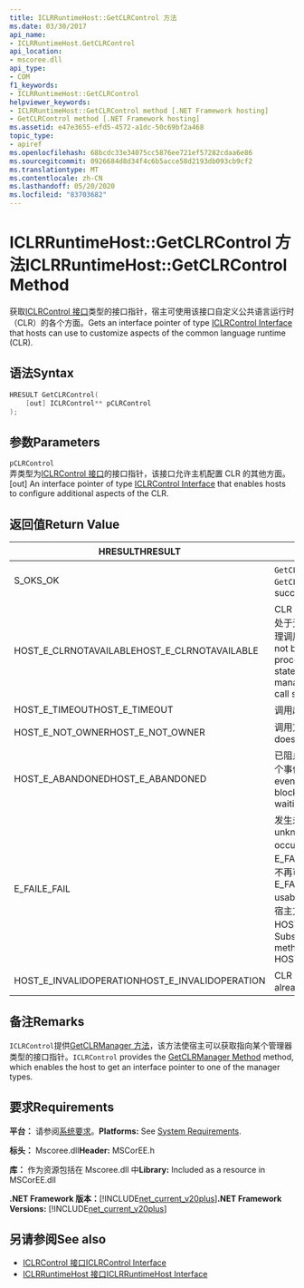 ```yaml
---
title: ICLRRuntimeHost::GetCLRControl 方法
ms.date: 03/30/2017
api_name:
- ICLRRuntimeHost.GetCLRControl
api_location:
- mscoree.dll
api_type:
- COM
f1_keywords:
- ICLRRuntimeHost::GetCLRControl
helpviewer_keywords:
- ICLRRuntimeHost::GetCLRControl method [.NET Framework hosting]
- GetCLRControl method [.NET Framework hosting]
ms.assetid: e47e3655-efd5-4572-a1dc-50c69bf2a468
topic_type:
- apiref
ms.openlocfilehash: 68bcdc33e34075cc5876ee721ef57282cdaa6e86
ms.sourcegitcommit: 0926684d8d34f4c6b5acce58d2193db093cb9cf2
ms.translationtype: MT
ms.contentlocale: zh-CN
ms.lasthandoff: 05/20/2020
ms.locfileid: "83703682"
---
```

# <a name="iclrruntimehostgetclrcontrol-method"></a><span data-ttu-id="c444f-102">ICLRRuntimeHost::GetCLRControl 方法</span><span class="sxs-lookup"><span data-stu-id="c444f-102">ICLRRuntimeHost::GetCLRControl Method</span></span>
<span data-ttu-id="c444f-103">获取[ICLRControl 接口](iclrcontrol-interface.md)类型的接口指针，宿主可使用该接口自定义公共语言运行时（CLR）的各个方面。</span><span class="sxs-lookup"><span data-stu-id="c444f-103">Gets an interface pointer of type [ICLRControl Interface](iclrcontrol-interface.md) that hosts can use to customize aspects of the common language runtime (CLR).</span></span>  
  
## <a name="syntax"></a><span data-ttu-id="c444f-104">语法</span><span class="sxs-lookup"><span data-stu-id="c444f-104">Syntax</span></span>  
  
```cpp  
HRESULT GetCLRControl(  
    [out] ICLRControl** pCLRControl  
);  
```  
  
## <a name="parameters"></a><span data-ttu-id="c444f-105">参数</span><span class="sxs-lookup"><span data-stu-id="c444f-105">Parameters</span></span>  
 `pCLRControl`  
 <span data-ttu-id="c444f-106">弄类型为[ICLRControl 接口](iclrcontrol-interface.md)的接口指针，该接口允许主机配置 CLR 的其他方面。</span><span class="sxs-lookup"><span data-stu-id="c444f-106">[out] An interface pointer of type [ICLRControl Interface](iclrcontrol-interface.md) that enables hosts to configure additional aspects of the CLR.</span></span>  
  
## <a name="return-value"></a><span data-ttu-id="c444f-107">返回值</span><span class="sxs-lookup"><span data-stu-id="c444f-107">Return Value</span></span>  
  
|<span data-ttu-id="c444f-108">HRESULT</span><span class="sxs-lookup"><span data-stu-id="c444f-108">HRESULT</span></span>|<span data-ttu-id="c444f-109">说明</span><span class="sxs-lookup"><span data-stu-id="c444f-109">Description</span></span>|  
|-------------|-----------------|  
|<span data-ttu-id="c444f-110">S_OK</span><span class="sxs-lookup"><span data-stu-id="c444f-110">S_OK</span></span>|<span data-ttu-id="c444f-111">`GetCLRControl`已成功返回。</span><span class="sxs-lookup"><span data-stu-id="c444f-111">`GetCLRControl` returned successfully.</span></span>|  
|<span data-ttu-id="c444f-112">HOST_E_CLRNOTAVAILABLE</span><span class="sxs-lookup"><span data-stu-id="c444f-112">HOST_E_CLRNOTAVAILABLE</span></span>|<span data-ttu-id="c444f-113">CLR 未加载到进程中，或 CLR 处于无法运行托管代码或成功处理调用的状态。</span><span class="sxs-lookup"><span data-stu-id="c444f-113">The CLR has not been loaded into a process, or the CLR is in a state in which it cannot run managed code or process the call successfully.</span></span>|  
|<span data-ttu-id="c444f-114">HOST_E_TIMEOUT</span><span class="sxs-lookup"><span data-stu-id="c444f-114">HOST_E_TIMEOUT</span></span>|<span data-ttu-id="c444f-115">调用超时。</span><span class="sxs-lookup"><span data-stu-id="c444f-115">The call timed out.</span></span>|  
|<span data-ttu-id="c444f-116">HOST_E_NOT_OWNER</span><span class="sxs-lookup"><span data-stu-id="c444f-116">HOST_E_NOT_OWNER</span></span>|<span data-ttu-id="c444f-117">调用方不拥有该锁。</span><span class="sxs-lookup"><span data-stu-id="c444f-117">The caller does not own the lock.</span></span>|  
|<span data-ttu-id="c444f-118">HOST_E_ABANDONED</span><span class="sxs-lookup"><span data-stu-id="c444f-118">HOST_E_ABANDONED</span></span>|<span data-ttu-id="c444f-119">已阻止的线程或纤程正在等待某个事件时，该事件被取消。</span><span class="sxs-lookup"><span data-stu-id="c444f-119">An event was canceled while a blocked thread or fiber was waiting on it.</span></span>|  
|<span data-ttu-id="c444f-120">E_FAIL</span><span class="sxs-lookup"><span data-stu-id="c444f-120">E_FAIL</span></span>|<span data-ttu-id="c444f-121">发生未知的灾难性故障。</span><span class="sxs-lookup"><span data-stu-id="c444f-121">An unknown catastrophic failure occurred.</span></span> <span data-ttu-id="c444f-122">如果方法返回 E_FAIL，则 CLR 在该进程内将不再可用。</span><span class="sxs-lookup"><span data-stu-id="c444f-122">If a method returns E_FAIL, the CLR is no longer usable within the process.</span></span> <span data-ttu-id="c444f-123">对宿主方法的后续调用会返回 HOST_E_CLRNOTAVAILABLE。</span><span class="sxs-lookup"><span data-stu-id="c444f-123">Subsequent calls to hosting methods return HOST_E_CLRNOTAVAILABLE.</span></span>|  
|<span data-ttu-id="c444f-124">HOST_E_INVALIDOPERATION</span><span class="sxs-lookup"><span data-stu-id="c444f-124">HOST_E_INVALIDOPERATION</span></span>|<span data-ttu-id="c444f-125">CLR 已经开始。</span><span class="sxs-lookup"><span data-stu-id="c444f-125">The CLR has already started.</span></span>|  
  
## <a name="remarks"></a><span data-ttu-id="c444f-126">备注</span><span class="sxs-lookup"><span data-stu-id="c444f-126">Remarks</span></span>  
 <span data-ttu-id="c444f-127">`ICLRControl`提供[GetCLRManager 方法](iclrcontrol-getclrmanager-method.md)，该方法使宿主可以获取指向某个管理器类型的接口指针。</span><span class="sxs-lookup"><span data-stu-id="c444f-127">`ICLRControl` provides the [GetCLRManager Method](iclrcontrol-getclrmanager-method.md) method, which enables the host to get an interface pointer to one of the manager types.</span></span>  
  
## <a name="requirements"></a><span data-ttu-id="c444f-128">要求</span><span class="sxs-lookup"><span data-stu-id="c444f-128">Requirements</span></span>  
 <span data-ttu-id="c444f-129">**平台：** 请参阅[系统要求](../../get-started/system-requirements.md)。</span><span class="sxs-lookup"><span data-stu-id="c444f-129">**Platforms:** See [System Requirements](../../get-started/system-requirements.md).</span></span>  
  
 <span data-ttu-id="c444f-130">**标头：** Mscoree.dll</span><span class="sxs-lookup"><span data-stu-id="c444f-130">**Header:** MSCorEE.h</span></span>  
  
 <span data-ttu-id="c444f-131">**库：** 作为资源包括在 Mscoree.dll 中</span><span class="sxs-lookup"><span data-stu-id="c444f-131">**Library:** Included as a resource in MSCorEE.dll</span></span>  
  
 <span data-ttu-id="c444f-132">**.NET Framework 版本：**[!INCLUDE[net_current_v20plus](../../../../includes/net-current-v20plus-md.md)]</span><span class="sxs-lookup"><span data-stu-id="c444f-132">**.NET Framework Versions:** [!INCLUDE[net_current_v20plus](../../../../includes/net-current-v20plus-md.md)]</span></span>  
  
## <a name="see-also"></a><span data-ttu-id="c444f-133">另请参阅</span><span class="sxs-lookup"><span data-stu-id="c444f-133">See also</span></span>

- [<span data-ttu-id="c444f-134">ICLRControl 接口</span><span class="sxs-lookup"><span data-stu-id="c444f-134">ICLRControl Interface</span></span>](iclrcontrol-interface.md)
- [<span data-ttu-id="c444f-135">ICLRRuntimeHost 接口</span><span class="sxs-lookup"><span data-stu-id="c444f-135">ICLRRuntimeHost Interface</span></span>](iclrruntimehost-interface.md)
